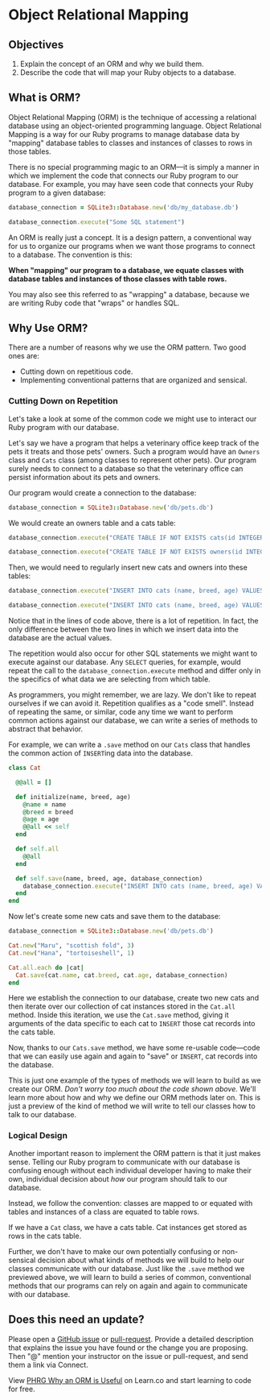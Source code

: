 # Object Relational Mapping

## Objectives

1. Explain the concept of an ORM and why we build them.
2. Describe the code that will map your Ruby objects to a database.

## What is ORM?
Object Relational Mapping (ORM) is the technique of accessing a relational database using an object-oriented programming language. Object Relational Mapping is a way for our Ruby programs to manage database data by "mapping" database tables to classes and instances of classes to rows in those tables.

There is no special programming magic to an ORM––it is simply a manner in which we implement the code that connects our Ruby program to our database. For example, you may have seen code that connects your Ruby program to a given database:

```ruby
database_connection = SQLite3::Database.new('db/my_database.db')

database_connection.execute("Some SQL statement")
```

An ORM is really just a concept. It is a design pattern, a conventional way for us to organize our programs when we want those programs to connect to a database. The convention is this:

**When "mapping" our program to a database, we equate classes with database tables and instances of those classes with table rows.**

You may also see this referred to as "wrapping" a database, because we are writing Ruby code that "wraps" or handles SQL.

## Why Use ORM?
There are a number of reasons why we use the ORM pattern. Two good ones are:

* Cutting down on repetitious code.
* Implementing conventional patterns that are organized and sensical.

### Cutting Down on Repetition
Let's take a look at some of the common code we might use to interact our Ruby program with our database.

Let's say we have a program that helps a veterinary office keep track of the pets it treats and those pets' owners. Such a program would have an `Owners` class and `Cats` class (among classes to represent other pets). Our program surely needs to connect to a database so that the veterinary office can persist information about its pets and owners.

Our program would create a connection to the database:

```ruby
database_connection = SQLite3::Database.new('db/pets.db')
```

We would create an owners table and a cats table:

```ruby
database_connection.execute("CREATE TABLE IF NOT EXISTS cats(id INTEGER PRIMARY KEY, name TEXT, breed TEXT, age INTEGER)")

database_connection.execute("CREATE TABLE IF NOT EXISTS owners(id INTEGER PRIMARY KEY, name TEXT)")
```

Then, we would need to regularly insert new cats and owners into these tables:

```ruby
database_connection.execute("INSERT INTO cats (name, breed, age) VALUES ('Maru', 'scottish fold', 3)")

database_connection.execute("INSERT INTO cats (name, breed, age) VALUES ('Hana', 'tortoiseshell', 1)")
```

Notice that in the lines of code above, there is a lot of repetition. In fact, the only difference between the two lines in which we insert data into the database are the actual values.

The repetition would also occur for other SQL statements we might want to execute against our database. Any `SELECT` queries, for example, would repeat the call to the `database_connection.execute` method and differ only in the specifics of what data we are selecting from which table.

As programmers, you might remember, we are lazy. We don't like to repeat ourselves if we can avoid it. Repetition qualifies as a "code smell". Instead of repeating the same, or similar, code any time we want to perform common actions against our database, we can write a series of methods to abstract that behavior.

For example, we can write a `.save` method on our `Cats` class that handles the common action of `INSERT`ing data into the database.

```ruby
class Cat

  @@all = []

  def initialize(name, breed, age)
    @name = name
    @breed = breed
    @age = age
    @@all << self
  end

  def self.all
    @@all
  end

  def self.save(name, breed, age, database_connection)
    database_connection.execute("INSERT INTO cats (name, breed, age) VALUES (?, ?, ?)",name, breed, age)
  end
end
```

Now let's create some new cats and save them to the database:

```ruby
database_connection = SQLite3::Database.new('db/pets.db')

Cat.new("Maru", "scottish fold", 3)
Cat.new("Hana", "tortoiseshell", 1)

Cat.all.each do |cat|
  Cat.save(cat.name, cat.breed, cat.age, database_connection)
end
```

Here we establish the connection to our database, create two new cats and then iterate over our collection of cat instances stored in the `Cat.all` method. Inside this iteration, we use the `Cat.save` method, giving it arguments of the data specific to each cat to `INSERT` those cat records into the cats table.

Now, thanks to our `Cats.save` method, we have some re-usable code––code that we can easily use again and again to "save" or `INSERT`, cat records into the database.

This is just one example of the types of methods we will learn to build as we create our ORM. *Don't worry too much about the code shown above.* We'll learn more about how and why we define our ORM methods later on. This is just a preview of the kind of method we will write to tell our classes how to talk to our database.

### Logical Design  
Another important reason to implement the ORM pattern is that it just makes sense. Telling our Ruby program to communicate with our database is confusing enough without each individual developer having to make their own, individual decision about *how* our program should talk to our database.

Instead, we follow the convention: classes are mapped to or equated with tables and instances of a class are equated to table rows.

If we have a `Cat` class, we have a cats table. Cat instances get stored as rows in the cats table.

Further, we don't have to make our own potentially confusing or non-sensical decision about what kinds of methods we will build to help our classes communicate with our database. Just like the `.save` method we previewed above, we will learn to build a series of common, conventional methods that our programs can rely on again and again to communicate with our database.

## Does this need an update?
Please open a [GitHub issue](https://github.com/learn-co-curriculum/phrg-ruby-orm/issues) or [pull-request](https://github.com/learn-co-curriculum/phrg-ruby-orm/pulls). Provide a detailed description that explains the issue you have found or the change you are proposing. Then "@" mention your instructor on the issue or pull-request, and send them a link via Connect.

<p class='util--hide'>View <a href='https://learn.co/lessons/ruby-orm'>PHRG Why an ORM is Useful</a> on Learn.co and start learning to code for free.</p>
